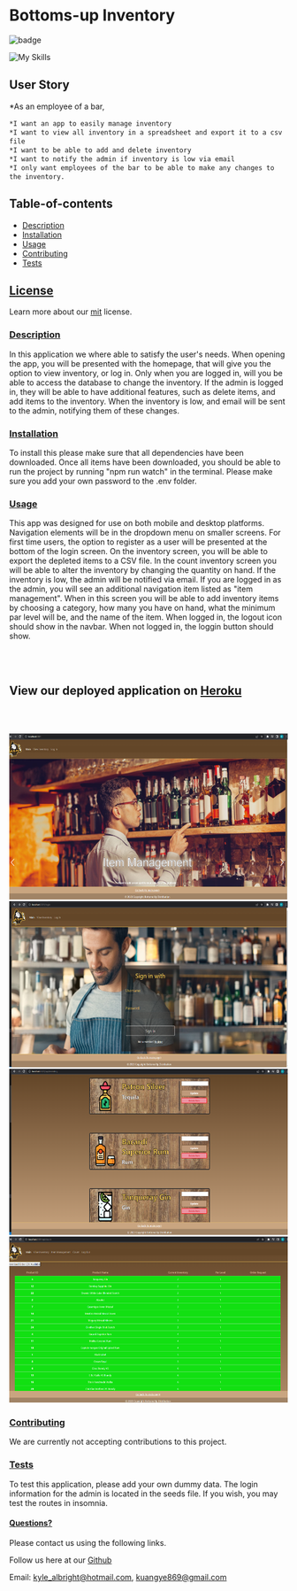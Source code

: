# Bottoms-up Inventory
  ![badge](https://img.shields.io/badge/License-mit-blueviolet.svg) 

  ![My Skills](https://skillicons.dev/icons?i=html,css,js,nodejs,bootstrap,express,mysql,heroku,github&theme=dark)
  
   ## User Story
   *As an employee of a bar, 

    *I want an app to easily manage inventory
    *I want to view all inventory in a spreadsheet and export it to a csv file
    *I want to be able to add and delete inventory
    *I want to notify the admin if inventory is low via email
    *I only want employees of the bar to be able to make any changes to the inventory. 

  
  ## Table-of-contents

* [Description](#Description)
* [Installation](#Installation)
* [Usage](#Usage)
* [Contributing](#Contributing)
* [Tests](#Tests)

 ## [License](#table-of-contents)
Learn more about our [mit](https://choosealicense.com/licenses/mit) license. 

### [Description](#table-of-contents)
In this application we where able to satisfy the user's needs. When opening the app, you will be presented with the homepage, that will give you the option to view inventory, or log in. Only when you are logged in, will you be able to access the database to change the inventory. If the admin is logged in, they will be able to have additional features, such as delete items, and add items to the inventory. When the inventory is low, and email will be sent to the admin, notifying them of these changes. 



### [Installation](#table-of-contents)
To install this please make sure that all dependencies have been downloaded. Once all items have been downloaded, you should be able to run the project by running "npm run watch" in the terminal. Please make sure you add your own password to the .env folder.



### [Usage](#table-of-contents)
This app was designed for use on both mobile and desktop platforms. Navigation elements will be in the dropdown menu on smaller screens. For first time users, the option to register as a user will be presented at the bottom of the login screen. On the inventory screen, you will be able to export the depleted items to a CSV file. In the count inventory screen you will be able to alter the inventory by changing the quantity on hand. If the inventory is low, the admin will be notified via email. If you are logged in as the admin, you will see an additional navigation item listed as "item management". When in this screen you will be able to add inventory items by choosing a category, how many you have on hand, what the minimum par level will be, and the name of the item. When logged in, the logout icon should show in the navbar. When not logged in, the loggin button should show. 

<br><br>

## View our deployed application on [Heroku](https://bottoms-up-2023-app.herokuapp.com/) 

<br><br>
  


 <img src="./public/assets/ReadMeIMG1.png" alt="alt text" width="550" height="300">
 <img src="./public/assets/ReadMeIMG2.png" alt="alt text" width="550" height="300">
 <img src="./public/assets/ReadMeIMG3.png" alt="alt text" width="550" height="300">
 <img src="./public/assets/ReadMeIMG4.png" alt="alt text" width="550" height="300">


### [Contributing](#table-of-contents)
We are currently not accepting contributions to this project.



### [Tests](#table-of-contents)
To test this application, please add your own dummy data. The login information for the admin is located in the seeds file. If you wish, you may test the routes in insomnia. 




#### [Questions?](#table-of-contents)
Please contact us using the following links.

Follow us here at our [Github](https://github.com/zeebigbadkitty/Bottoms-Up) 

Email: kyle_albright@hotmail.com, kuangye869@gmail.com

